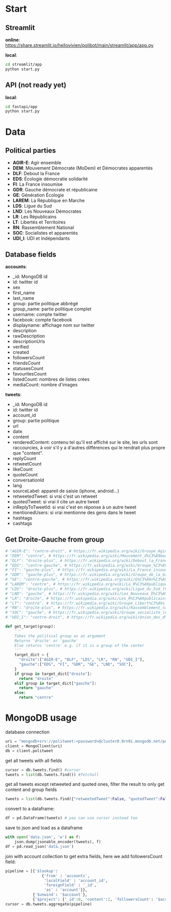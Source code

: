 # Start

## Streamlit

**online**: https://share.streamlit.io/hellovivien/polibot/main/streamlit/app/app.py

**local**:
```bash
cd streamlit/app
python start.py
```

## API (not ready yet)

**local**:
```bash
cd fastapi/app
python start.py
```

# Data

## Political parties

* **AGIR-E**: Agir ensemble
* **DEM**: Mouvement Démocrate (MoDem) et Démocrates apparentés
* **DLF**: Debout la France
* **EDS**: Écologie démocratie solidarité
* **FI**: La France insoumise
* **GDR**: Gauche démocrate et républicaine
* **GE**: Génération Écologie
* **LAREM**: La République en Marche
* **LDS**: Ligue du Sud
* **LND**: Les Nouveaux Démocrates
* **LR**: Les Républicains
* **LT**: Libertés et Territoires
* **RN**: Rassemblement National
* **SOC**: Socialistes et apparentés
* **UDI_I**: UDI et Indépendants

## Database fields

**accounts**:
* _id: MongoDB id
* id: twitter id
* sex
* first_name
* last_name
* group: partie politique abbrégé
* group_name: partie politique complet
* username: compte twitter
* facebook: compte facebook
* displayname: affichage nom sur twitter
* description
* rawDescription
* descriptionUrls
* verified
* created
* followersCount
* friendsCount
* statusesCount
* favouritesCount
* listedCount: nombres de listes crées
* mediaCount: nombre d'images

**tweets**:
* _id: MongoDB id
* id: twitter id
* account_id
* group: partie politique
* url
* date
* content
* renderedContent: contenu tel qu'il est affiché sur le site, les urls sont raccourcies, à voir s'il y a d'autres différences qui le rendrait plus propre que "content".
* replyCount
* retweetCount
* likeCount
* quoteCount
* conversationId
* lang
* sourceLabel: appareil de saisie (iphone, android...)
* retweetedTweet: si vrai c'est un retweet
* quotedTweet: si vrai il cite un autre tweet
* inReplyToTweetId: si vrai c'est en réponse à un autre tweet
* mentionedUsers: si vrai mentionne des gens dans le tweet
* hashtags
* cashtags


## Get Droite-Gauche from group

```py
# "AGIR-E": "centre-droit", # https://fr.wikipedia.org/wiki/Groupe_Agir_ensemble
# "DEM": "centre", # https://fr.wikipedia.org/wiki/Mouvement_d%C3%A9mocrate_(France)
# "DLF": "droite-plus", # https://fr.wikipedia.org/wiki/Debout_la_France
# "EDS": "centre-gauche", # https://fr.wikipedia.org/wiki/Groupe_%C3%89cologie_d%C3%A9mocratie_solidarit%C3%A9
# "FI": "gauche-plus", # https://fr.wikipedia.org/wiki/La_France_insoumise
# "GDR": "gauche-plus", # https://fr.wikipedia.org/wiki/Groupe_de_la_Gauche_d%C3%A9mocrate_et_r%C3%A9publicaine
# "GE": "centre-gauche", # https://fr.wikipedia.org/wiki/G%C3%A9n%C3%A9ration_%C3%A9cologie
# "LAREM": "centre", # https://fr.wikipedia.org/wiki/La_R%C3%A9publique_en_marche
# "LDS": "droite-plus", # https://fr.wikipedia.org/wiki/Ligue_du_Sud_(France)
# "LND": "gauche", # https://fr.wikipedia.org/wiki/Les_Nouveaux_D%C3%A9mocrates
# "LR": "droite", # https://fr.wikipedia.org/wiki/Les_R%C3%A9publicains
# "LT": "centre", # https://fr.wikipedia.org/wiki/Groupe_Libert%C3%A9s_et_territoires
# "RN": "droite-plus", # https://fr.wikipedia.org/wiki/Rassemblement_national
# "SOC": "gauche", # https://fr.wikipedia.org/wiki/Groupe_socialiste_(Assembl%C3%A9e_nationale)
# "UDI_I": "centre-droit", # https://fr.wikipedia.org/wiki/Union_des_d%C3%A9mocrates_et_ind%C3%A9pendants

def get_target(group):
    '''
    Takes the political group as an argument
    Returns 'droite' or 'gauche'
    Else returns 'centre' e.g. if it is a group of the center
    '''
    target_dict = {
      "droite":["AGIR-E", "DLF", "LDS", "LR", "RN", "UDI_I"],
      "gauche":["EDS", "FI", "GDR", "GE", "LND", "SOC"],
    }
    if group in target_dict["droite"]:
      return "droite"
    elif group in target_dict["gauche"]:
      return "gauche"
    else:
      return "centre"
```

# MongoDB usage

database connection
```py
uri = "mongodb+srv://politweet:<password>@cluster0.0rn9i.mongodb.net/politweet?retryWrites=true&w=majority" # replace <password>
client = MongoClient(uri)
db = client.politweet
```

get all tweets with all fields
```py
cursor = db.tweets.find() #cursor
tweets = list(db.tweets.find()) #fetchall
```

get all tweets except retweeted and quoted ones, filter the result to only get content and group fields
```py
tweets = list(db.tweets.find({"retweetedTweet":False, "quotedTweet":False}, {"_id":0, "content":1, "group":1}))
```

convert to a dataframe:
```py
df = pd.DataFrame(tweets) # you can use cursor instead too
```

save to json and load as a dataframe
```py
with open('data.json', 'w') as f:
    json.dump(jsonable_encoder(tweets), f)
df = pd.read_json('data.json')
```

join with account collection to get extra fields, here we add followersCount field: 
```py
pipeline = [{'$lookup': 
                {'from' : 'accounts',
                 'localField' : 'account_id',
                 'foreignField' : '_id',
                 'as' : 'account'}},
            {'$unwind': '$account'},
            {'$project': {'_id':0, 'content':1, 'followersCount': '$account.followersCount'}}]
cursor = db.tweets.aggregate(pipeline)
```